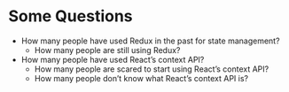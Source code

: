 # Some Questions

- How many people have used Redux in the past for state management?
  - How many people are still using Redux?
- How many people have used React’s context API?
  - How many people are scared to start using React’s context API?
  - How many people don’t know what React’s context API is?
